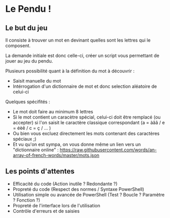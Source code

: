 ﻿# Le Pendu !
## Le but du jeu

Il consiste à trouver un mot en devinant quelles sont les lettres qui le composent.

La demande initiale est donc celle-ci, créer un script vous permettant de jouer au jeu du pendu.

Plusieurs possibilité quant à la définition du mot à découvrir :
- Saisit manuelle du mot
- Intérrogation d'un dictionnaire de mot et donc selection aléatoire de celui-ci

Quelques spécifités :
- Le mot doit faire au minimum 8 lettres
- Si le mot contient un caracètre spécial, celui-ci doit être remplacé (ou accepter) si l'on saisit le caractère classique correspondant (a = àâã / e = éèê / c = ç / ... )
- Ou bien vous excluez directement les mots contenant des caractères spéciaux ;)
- Et vu qu'on est sympa, on vous donne même un lien vers un "dictionnaire online" : https://raw.githubusercontent.com/words/an-array-of-french-words/master/mots.json

## Les points d'attentes

- Efficacité du code (Action inutile ? Redondante ?)
- Propreté du code (Respect des normes / Syntaxe PowerShell)
- Utilisation simple ou avancée de PowerShell (Test ? Boucle ? Paramètre ? Fonction ?)
- Propreté de l'interface lors de l'utilisation
- Contrôle d'erreurs et de saisies
